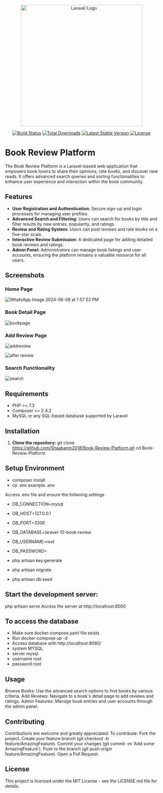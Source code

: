 <p align="center"><a href="https://laravel.com" target="_blank"><img src="https://raw.githubusercontent.com/laravel/art/master/logo-lockup/5%20SVG/2%20CMYK/1%20Full%20Color/laravel-logolockup-cmyk-red.svg" width="400" alt="Laravel Logo"></a></p>

<p align="center">
<a href="https://github.com/laravel/framework/actions"><img src="https://github.com/laravel/framework/workflows/tests/badge.svg" alt="Build Status"></a>
<a href="https://packagist.org/packages/laravel/framework"><img src="https://img.shields.io/packagist/dt/laravel/framework" alt="Total Downloads"></a>
<a href="https://packagist.org/packages/laravel/framework"><img src="https://img.shields.io/packagist/v/laravel/framework" alt="Latest Stable Version"></a>
<a href="https://packagist.org/packages/laravel/framework"><img src="https://img.shields.io/packagist/l/laravel/framework" alt="License"></a>
</p>

# Book Review Platform

The Book Review Platform is a Laravel-based web application that empowers book lovers to share their opinions, rate books, and discover new reads. It offers advanced search queries and sorting functionalities to enhance user experience and interaction within the book community.

## Features

- **User Registration and Authentication:** Secure sign-up and login processes for managing user profiles.
- **Advanced Search and Filtering:** Users can search for books by title and filter results by new entries, popularity, and ratings.
- **Review and Rating System:** Users can post reviews and rate books on a five-star scale.
- **Interactive Review Submission:** A dedicated page for adding detailed book reviews and ratings.
- **Admin Panel:** Administrators can manage book listings and user accounts, ensuring the platform remains a valuable resource for all users.

## Screenshots

### Home Page
![WhatsApp Image 2024-06-08 at 1 57 53 PM](https://github.com/Shaabanm2018/Book-Review-Platform/assets/76607364/60634a74-a8b7-4f9e-bf58-96d2bacd2839)


### Book Detail Page
![bookpage](https://github.com/Shaabanm2018/Book-Review-Platform/assets/76607364/549a544d-7f65-4942-9ca5-bfbe8c619f8f)


### Add Review Page
![addreview](https://github.com/Shaabanm2018/Book-Review-Platform/assets/76607364/c1393e8e-675f-4ddc-9b58-00b8c6434047)


![after reivew](https://github.com/Shaabanm2018/Book-Review-Platform/assets/76607364/69ef78f2-66a2-470b-8fe0-fb6d38171fe4)


### Search Functionality 
![search](https://github.com/Shaabanm2018/Book-Review-Platform/assets/76607364/b4ef5f89-277c-4398-9fd7-7c8552de2c1b)


## Requirements

- PHP >= 7.3
- Composer >= 2.4.2
- MySQL or any SQL-based database supported by Laravel

## Installation

1. **Clone the repository:**
   git clone https://github.com/Shaabanm2018/Book-Review-Platform.git
   cd Book-Review-Platform

## Setup Environment
- composer install
- cp .env.example .env

Access .env file and ensure the follwoing settings
- DB_CONNECTION=mysql
- DB_HOST=127.0.0.1
- DB_PORT=3306
- DB_DATABASE=laravel-10-book-review
- DB_USERNAME=root
- DB_PASSWORD=

- php artisan key:generate
- php artisan migrate
- php artisan db:seed

## Start the development server:
php artisan serve
Access the server at http://localhost:8000

## To access the database 
- Make sure docker-compose.yaml file exists
- Run docker-compose up -d
- Access database with http://localhost:8080/
- system MYSQL
- server mysql
- username root
- password root
  
## Usage
Browse Books: Use the advanced search options to find books by various criteria.
Add Reviews: Navigate to a book's detail page to add reviews and ratings.
Admin Features: Manage book entries and user accounts through the admin panel.

## Contributing
Contributions are welcome and greatly appreciated. To contribute:
Fork the project.
Create your feature branch (git checkout -b feature/AmazingFeature).
Commit your changes (git commit -m 'Add some AmazingFeature').
Push to the branch (git push origin feature/AmazingFeature).
Open a Pull Request.

## License
This project is licensed under the MIT License - see the LICENSE.md file for details.
